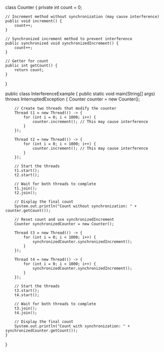 class Counter {
    private int count = 0;

    // Increment method without synchronization (may cause interference)
    public void increment() {
        count++;
    }

    // Synchronized increment method to prevent interference
    public synchronized void synchronizedIncrement() {
        count++;
    }

    // Getter for count
    public int getCount() {
        return count;
    }
}

public class InterferenceExample {
    public static void main(String[] args) throws InterruptedException {
        Counter counter = new Counter();

        // Create two threads that modify the counter
        Thread t1 = new Thread(() -> {
            for (int i = 0; i < 1000; i++) {
                counter.increment(); // This may cause interference
            }
        });

        Thread t2 = new Thread(() -> {
            for (int i = 0; i < 1000; i++) {
                counter.increment(); // This may cause interference
            }
        });

        // Start the threads
        t1.start();
        t2.start();

        // Wait for both threads to complete
        t1.join();
        t2.join();

        // Display the final count
        System.out.println("Count without synchronization: " + counter.getCount());

        // Reset count and use synchronizedIncrement
        Counter synchronizedCounter = new Counter();

        Thread t3 = new Thread(() -> {
            for (int i = 0; i < 1000; i++) {
                synchronizedCounter.synchronizedIncrement();
            }
        });

        Thread t4 = new Thread(() -> {
            for (int i = 0; i < 1000; i++) {
                synchronizedCounter.synchronizedIncrement();
            }
        });

        // Start the threads
        t3.start();
        t4.start();

        // Wait for both threads to complete
        t3.join();
        t4.join();

        // Display the final count
        System.out.println("Count with synchronization: " + synchronizedCounter.getCount());
    }
}
